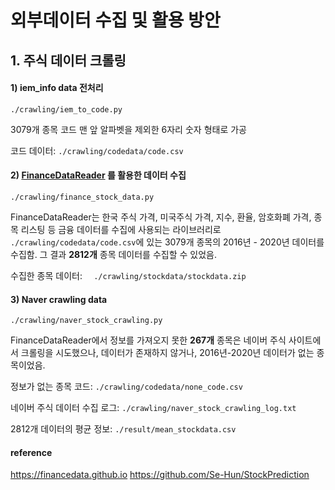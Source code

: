 # 외부데이터 수집 및 활용 방안

## 1. 주식 데이터 크롤링

####  1) iem_info data 전처리
 `./crawling/iem_to_code.py`

3079개 종목 코드 맨 앞 알파벳을 제외한 6자리 숫자 형태로 가공

코드 데이터: `./crawling/codedata/code.csv`
  

#### 2) [FinanceDataReader](https://financedata.github.io/posts/finance-data-reader-users-guide) 를 활용한 데이터 수집

`./crawling/finance_stock_data.py`

FinanceDataReader는 한국 주식 가격, 미국주식 가격, 지수, 환율, 암호화폐 가격, 종목 리스팅 등 금융 데이터를 수집에 사용되는 라이브러리로 
`./crawling/codedata/code.csv`에 있는 3079개 종목의 2016년 - 2020년 데이터를 수집함.
그 결과 **2812개** 종목 데이터를 수집할 수 있었음. 

수집한 종목 데이터: `  ./crawling/stockdata/stockdata.zip`
  
#### 3) Naver crawling data
`./crawling/naver_stock_crawling.py`

FinanceDataReader에서 정보를 가져오지 못한 **267개** 종목은 네이버 주식 사이트에서 크롤링을 시도했으나, 
데이터가 존재하지 않거나, 2016년-2020년 데이터가 없는 종목이었음.

정보가 없는 종목 코드: `./crawling/codedata/none_code.csv`

네이버 주식 데이터 수집 로그: `./crawling/naver_stock_crawling_log.txt`

2812개 데이터의 평균 정보: `./result/mean_stockdata.csv`

#### reference
https://financedata.github.io
https://github.com/Se-Hun/StockPrediction